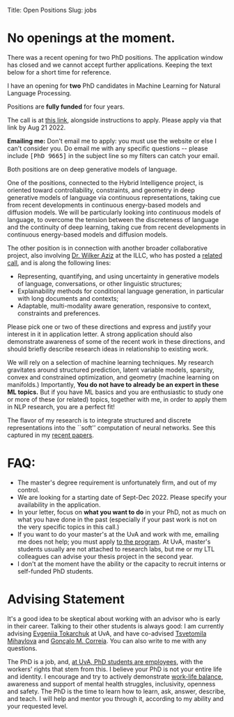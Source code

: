 Title: Open Positions
Slug: jobs

# No openings at the moment.

There was a recent opening for two PhD positions. The application window has
closed and we cannot accept further applications. Keeping the text below for a
short time for reference.

I have an opening for **two** PhD candidates in
Machine Learning for Natural Language Processing.

Positions are **fully funded** for four years.

The call is at [this link](https://vacatures.uva.nl/UvA/job/PhD-Position-in-Machine-Learning-for-Natural-Language-Processing/750676902/), alongside instructions to apply. Please apply
via that link by Aug 21 2022. 

**Emailing me:** Don't email me to apply: you must use the website or else I
can't consider you. Do email me with any specific questions -- please include
<tt>[PhD 9665]</tt> in the subject line so my filters can catch your email.

Both positions are on deep generative models of language.

One of the positions, connected to the Hybrid Intelligence project, is oriented
toward controllability, constraints, and geometry in deep generative models of
language via continuous representations, taking cue from recent developments in
continuous energy-based models and diffusion models. We will be particularly
looking into *continuous* models of language, to overcome the tension between
the discreteness of language and the continuity of deep learning, taking cue
from recent developments in continuous energy-based models and diffusion models.

The other position is in connection with another broader collaborative project,
also involving [Dr. Wilker Aziz](https://wilkeraziz.github.io/) at the ILLC, who
has posted a 
[related call](https://vacatures.uva.nl/UvA/job/PhD-position-in-machine-learning-for-uncertainty-aware-and-explainable-models-of-natural-language/751458902/),
and is along the following lines:

 - Representing, quantifying, and using uncertainty in generative models of language, conversations, or other linguistic structures;
 - Explainability methods for conditional language generation, in particular with long documents and contexts;
 - Adaptable, multi-modality aware generation, responsive to context, constraints and preferences.

Please pick one or two of these directions and express and justify your interest
in it in application letter. A strong application should also demonstrate
awareness of some of the recent work in these directions, and should briefly
describe research ideas in relationship to existing work.

We will rely on a selection of machine learning techniques. My research
gravitates around structured prediction, latent variable models, sparsity,
convex and constrained optimization, and geometry (machine learning on
manifolds.) Importantly, **You do not have to already be an expert in these ML topics.**
But if you have ML basics and you are enthusiastic to study one or more of these
(or related) topics, together with me, in order to apply them in NLP research, 
you are a perfect fit!

The flavor of my research is to integrate structured and discrete
representations into the ``soft'' computation of neural networks.
See this captured in my [recent papers](/papers.html).

# FAQ:

- The master's degree requirement is unfortunately firm, and out of my control.
- We are looking for a starting date of Sept-Dec 2022. Please specify your
  availability in the application.
- In your letter, focus on **what you want to do** in your PhD, not as much on
  what you have done in the past (especially if your past work is not on the
  very specific topics in this call.) 
- If you want to do your master's at the UvA and work with me, emailing me does
  not help; you must apply [to the
  program](https://www.uva.nl/en/programmes/masters/artificial-intelligence/artificial-intelligence.html).
  At UvA, master's students usually are not attached to research labs, but me
  or my LTL colleagues can advise your thesis project in the second year.
- I don't at the moment have the ability or the capacity to recruit interns or
  self-funded PhD students.

# Advising Statement

It's a good idea to be skeptical about working with an advisor who is early in
their career. Talking to their other students is always good: 
I am currently advising [Evgeniia Tokarchuk](https://evgeniia.tokarch.uk/) 
at UvA, and have co-advised [Tsvetomila Mihaylova](https://tsvm.github.io/)
and [Gonçalo M. Correia](https://goncalomcorreia.github.io/).
You can also write to me with any questions.

The PhD is a job, and, [at UvA, PhD students are employees](https://www.uva.nl/en/about-the-uva/working-at-the-uva/terms-of-employment/terms-of-employment.html),
with the workers' rights
that stem from this. 
I believe your PhD is not your entire life and identity. I encourage and try to
actively demonstrate [work-life
balance](https://www.uva.nl/en/about-the-uva/working-at-the-uva/terms-of-employment/work-and-personal-life/work-and-personal-life.html), awareness and support of mental health struggles,
inclusivity, openness and safety.
The PhD is the time to learn how to learn, ask,
answer, describe, and teach. I will help and mentor you through it,
according to my ability and your requested level.

